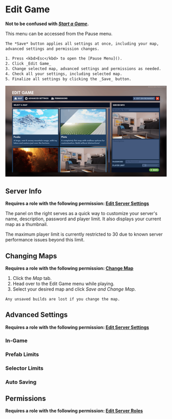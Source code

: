 # Edit Game

**Not to be confused with [*Start a Game*](starting_a_game.md).**

This menu can be accessed from the Pause menu.

```admonish note
The *Save* button applies all settings at once, including your map, advanced settings and permission changes. 
```
``` admonish quote title="Applying server settings", collapsible=true
1. Press <kbd>Esc</kbd> to open the [Pause Menu]().
2. Click _Edit Game_
3. Change selected map, advanced settings and permissions as needed.
4. Check all your settings, including selected map.
5. Finalize all settings by clicking the _Save_ button.
```

![Edit Game Menu](../assets/players/editing_a_game/edit_game_menu.gif)

## Server Info

**Requires a role with the following permission: [Edit Server Settings]()**

The panel on the right serves as a quick way to customize your server's name, description, password and player limit.  It also displays your current map as a thumbnail.

The maximum player limit is currently restricted to 30 due to known server performance issues beyond this limit.

## Changing Maps

**Requires a role with the following permission: [Change Map]()**

1. Click the _Map_ tab.
2. Head over to the Edit Game menu while playing.  
3. Select your desired map and click _Save and Change Map_.

``` admonish warning
Any unsaved builds are lost if you change the map.
```

## Advanced Settings

**Requires a role with the following permission: [Edit Server Settings]()**

### In-Game

### Prefab Limits

### Selector Limits

### Auto Saving

## Permissions

**Requires a role with the following permission: [Edit Server Roles]()**
